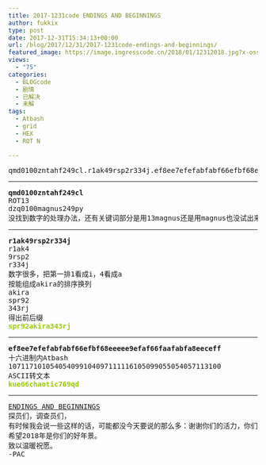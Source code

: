```yaml
---
title: 2017-1231code ENDINGS AND BEGINNINGS
author: fukkix
type: post
date: 2017-12-31T15:34:13+00:00
url: /blog/2017/12/31/2017-1231code-endings-and-beginnings/
featured_image: https://image.ingresscode.cn/2018/01/12312018.jpg?x-oss-process=image/resize,m_fill,w_700,h_220
views:
  - "75"
categories:
  - BLOGcode
  - 剧情
  - 已解决
  - 未解
tags:
  - Atbash
  - grid
  - HEX
  - ROT N

---
```

<pre>qmd0100zntahf249cl.r1ak49rsp2r334j.ef8ee7efefabfabf66efbf68eeeee9efaf66faafabfa8eeceff<!--more--></pre>

* * *

<pre><strong>qmd0100zntahf249cl
</strong>ROT13
dzq0100magnus249py
没找到数字的处理办法，还有关键词部分是用13magnus还是用magnus也没试出来</pre>

* * *

<pre><strong>r1ak49rsp2r334j
</strong>r1ak4
9rsp2
r334j
数字很多，把第一排1看成i，4看成a
按能组成akira的排序换列
akira
spr92
343rj
得出前后缀<strong>
<span style="color: #99cc00;">spr92akira343rj</span></strong></pre>

* * *

<pre><strong>ef8ee7efefabfabf66efbf68eeeee9efaf66faafabfa8eeceff
</strong>十六进制内Atbash
107117101054054099104097111116105099055054057113100
ASCII转文本<strong>
<span style="color: #99cc00;">kue66chaotic769qd</span></strong></pre>

* * *

<pre><a href="http://investigate.ingress.com/2017/12/31/endings-and-beginnings/">ENDINGS AND BEGINNINGS</a>
探员们，调查员们，
有时候我会说一些这样的话，可能都没今天要说的那么多：谢谢你们的活力，你们的热情，你们的智慧还有良好的意愿。是你们定义了Ingress，定义了这个调查网站。我希望你们能继续带给我动力，让我谦卑前行。
希望2018年是你们的好年景。
致以温暖祝愿。
-PAC</pre>